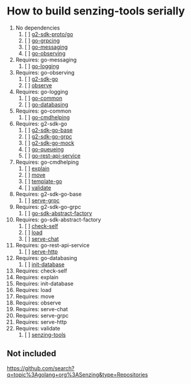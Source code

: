 # How to build senzing-tools serially

1. No dependencies
    1. [ ] [g2-sdk-proto/go](https://github.com/senzing/g2-sdk-proto/go)
    1. [ ] [go-grpcing](https://github.com/senzing/go-grpcing)
    1. [ ] [go-messaging](https://github.com/senzing/go-messaging)
    1. [ ] [go-observing](https://github.com/senzing/go-observing)
1. Requires: go-messaging
    1. [ ] [go-logging](https://github.com/senzing/go-logging)
1. Requires: go-observing
    1. [ ] [g2-sdk-go](https://github.com/senzing/g2-sdk-go)
    1. [ ] [observe](https://github.com/senzing/observe)
1. Requires: go-logging
    1. [ ] [go-common](https://github.com/senzing/go-common)
    1. [ ] [go-databasing](https://github.com/senzing/go-databasing)
1. Requires: go-common
    1. [ ] [go-cmdhelping](https://github.com/Senzing/go-cmdhelping)
1. Requires: g2-sdk-go
    1. [ ] [g2-sdk-go-base](https://github.com/senzing/g2-sdk-go-base)
    1. [ ] [g2-sdk-go-grpc](https://github.com/senzing/g2-sdk-go-grpc)
    1. [ ] [g2-sdk-go-mock](https://github.com/Senzing/g2-sdk-go-mock)
    1. [ ] [go-queueing](https://github.com/Senzing/go-queueing)
    1. [ ] [go-rest-api-service](https://github.com/senzing/go-rest-api-service)
1. Requires: go-cmdhelping
    1. [ ] [explain](https://github.com/Senzing/explain)
    1. [ ] [move](https://github.com/Senzing/move)
    1. [ ] [template-go](https://github.com/Senzing/template-go)
    1. [ ] [validate](https://github.com/Senzing/validate)
1. Requires: g2-sdk-go-base
    1. [ ] [serve-grpc](https://github.com/Senzing/serve-grpc)
1. Requires: g2-sdk-go-grpc
    1. [ ] [go-sdk-abstract-factory](https://github.com/senzing/go-sdk-abstract-factory)
1. Requires: go-sdk-abstract-factory
    1. [ ] [check-self](https://github.com/Senzing/check-self)
    1. [ ] [load](https://github.com/Senzing/load)
    1. [ ] [serve-chat](https://github.com/Senzing/serve-chat)
1. Requires: go-rest-api-service
    1. [ ] [serve-http](https://github.com/senzing/serve-http)
1. Requires: go-databasing
    1. [ ] [init-database](https://github.com/Senzing/init-database)
1. Requires: check-self
1. Requires: explain
1. Requires: init-database
1. Requires: load
1. Requires: move
1. Requires: observe
1. Requires: serve-chat
1. Requires: serve-grpc
1. Requires: serve-http
1. Requires: validate
    1. [ ] [senzing-tools](https://github.com/Senzing/senzing-tools)

## Not included

<https://github.com/search?q=topic%3Agolang+org%3ASenzing&type=Repositories>
